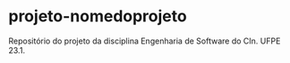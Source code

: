 # projeto-nomedoprojeto
Repositório do projeto da disciplina Engenharia de Software do CIn. UFPE 23.1.
